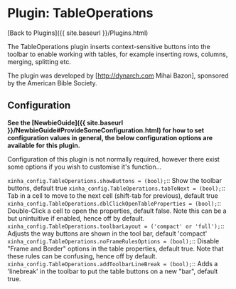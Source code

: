 # Plugin: TableOperations

[Back to Plugins]({{ site.baseurl }}/Plugins.html)

The TableOperations plugin inserts context-sensitive buttons into the toolbar to enable working with tables, for example inserting rows, columns, merging, splitting etc.

The plugin was developed by [http://dynarch.com Mihai Bazon], sponsored by the American Bible Society.

## Configuration

**See the [NewbieGuide]({{ site.baseurl }}/NewbieGuide#ProvideSomeConfiguration.html) for how to set configuration values in general, the below configuration options are available for this plugin.**

Configuration of this plugin is not normally required, however there exist some options if you wish to customise it's function...

   
  `xinha_config.TableOperations.showButtons = (bool);`::
    Show the toolbar buttons, default true
  `xinha_config.TableOperations.tabToNext = (bool);`::
    Tab in a cell to move to the next cell (shift-tab for previous), default true
  `xinha_config.TableOperations.dblClickOpenTableProperties = (bool);`::
    Double-Click a cell to open the properties, default false.  Note this can be a but unintuitive if enabled, hence off by default.
  `xinha_config.TableOperations.toolbarLayout = ('compact' or 'full');`::
    Adjusts the way buttons are shown in the tool bar, default 'compact'
  `xinha_config.TableOperations.noFrameRulesOptions = (bool);`::
    Disable "Frame and Border" options in the table properties, default true.  Note that these rules can be confusing, hence off by default.
  `xinha_config.TableOperations.addToolbarLineBreak = (bool);`::
    Adds a 'linebreak' in the toolbar to put the table buttons on a new "bar", default true.

